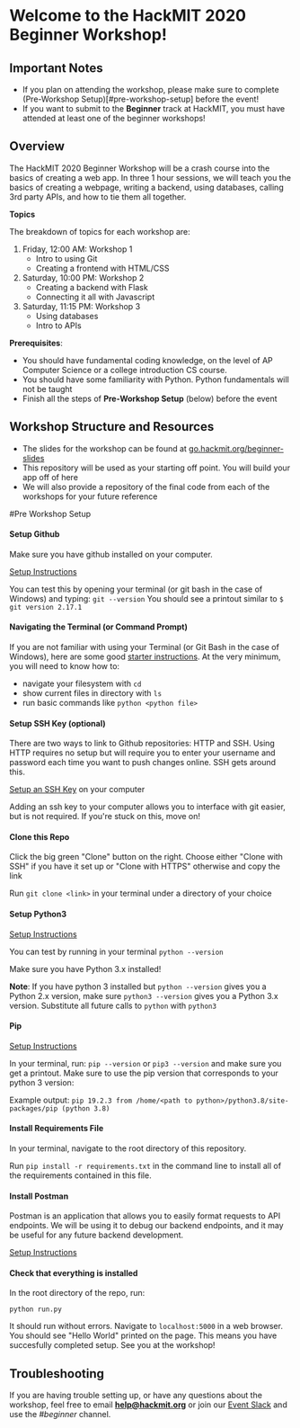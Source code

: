 # Welcome to the HackMIT 2020 Beginner Workshop!

## Important Notes
* If you plan on attending the workshop, please make sure to complete (Pre-Workshop Setup)[#pre-workshop-setup] before the event!
* If you want to submit to the **Beginner** track at HackMIT, you must have attended at least one of the beginner workshops!

## Overview
The HackMIT 2020 Beginner Workshop will be a crash course into the basics of creating a web app. In three 1 hour sessions, we will teach you the basics of creating a webpage, writing a backend, using databases, calling 3rd party APIs, and how to tie them all together. 

**Topics**

The breakdown of topics for each workshop are:
1. Friday, 12:00 AM: Workshop 1
    * Intro to using Git
    * Creating a frontend with HTML/CSS
2. Saturday, 10:00 PM: Workshop 2
    * Creating a backend with Flask
    * Connecting it all with Javascript
3. Saturday, 11:15 PM: Workshop 3
    * Using databases
    * Intro to APIs

**Prerequisites**: 
* You should have fundamental coding knowledge, on the level of AP Computer Science or a college introduction CS course.
* You should have some familiarity with Python. Python fundamentals will not be taught
* Finish all the steps of **Pre-Workshop Setup** (below) before the event


## Workshop Structure and Resources
* The slides for the workshop can be found at [go.hackmit.org/beginner-slides](https://go.hackmit.org/beginner-slides)
* This repository will be used as your starting off point. You will build your app off of here
* We will also provide a repository of the final code from each of the workshops for your future reference

#Pre Workshop Setup
#### Setup Github
Make sure you have github installed on your computer.

[Setup Instructions](https://git-scm.com/book/en/v2/Getting-Started-Installing-Git)

You can test this by opening your terminal (or git bash in the case of Windows) and typing: 
`git --version`
You should see a printout similar to
`$ git version 2.17.1`

#### Navigating the Terminal (or Command Prompt)
If you are not familiar with using your Terminal (or Git Bash in the case of Windows), here are some good [starter instructions](https://www.macworld.com/article/2042378/master-the-command-line-navigating-files-and-folders.html).
At the very minimum, you will need to know how to:
* navigate your filesystem with `cd`
* show current files in directory with `ls`
* run basic commands like `python <python file>`

#### Setup SSH Key (optional)
There are two ways to link to Github repositories: HTTP and SSH. Using HTTP requires no setup but will require you to enter your username and password each time you want to push changes online. SSH gets around this. 

[Setup an SSH Key](https://docs.github.com/en/enterprise/2.15/user/articles/adding-a-new-ssh-key-to-your-github-account) on your computer

Adding an ssh key to your computer allows you to interface with git easier, but is not required. If you're stuck on this, move on!

#### Clone this Repo

Click the big green "Clone" button on the right. Choose either "Clone with SSH" if you have it set up or "Clone with HTTPS" otherwise and copy the link

Run `git clone <link>` in your terminal under a directory of your choice

#### Setup Python3
[Setup Instructions](https://www.python.org/downloads/)

You can test by running in your terminal
`python --version`

Make sure you have Python 3.x installed!

**Note**: If you have python 3 installed but `python --version` gives you a Python 2.x version, make sure `python3 --version` gives you a Python 3.x version. Substitute all future calls to `python` with `python3`

#### Pip
[Setup Instructions](https://pip.pypa.io/en/stable/installing/)

In your terminal, run: `pip --version` or `pip3 --version` and make sure you get a printout. Make sure to use the pip version that corresponds to your python 3 version:

Example output: `pip 19.2.3 from /home/<path to python>/python3.8/site-packages/pip (python 3.8)`


#### Install Requirements File
In your terminal, navigate to the root directory of this repository. 

Run `pip install -r requirements.txt` in the command line to install all of the requirements contained in this file.

#### Install Postman
Postman is an application that allows you to easily format requests to API endpoints. We will be using it to debug our backend endpoints, and it may be useful for any future backend development.

[Setup Instructions](https://www.postman.com/downloads/)

#### Check that everything is installed
In the root directory of the repo, run:

`python run.py`

It should run without errors. Navigate to `localhost:5000` in a web browser. You should see "Hello World" printed on the page. This means you have succesfully completed setup. See you at the workshop!

## Troubleshooting

If you are having trouble setting up, or have any questions about the workshop, feel free to email **help@hackmit.org** or join our [Event Slack](https://join.slack.com/t/hackmit2020/shared_invite/zt-gjlojqk6-vwId_VUJpCS3ZcAmxr_3sQ) and use the *#beginner* channel.
